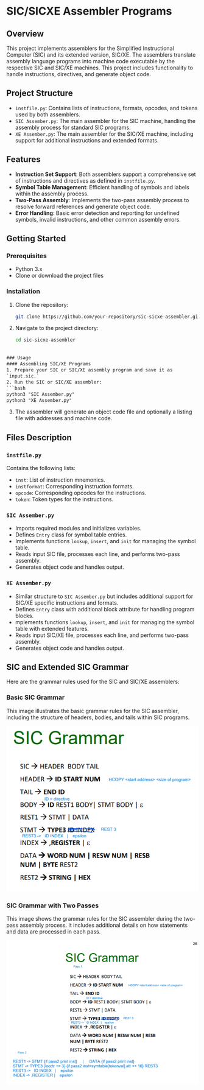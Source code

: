 # SIC/SICXE Assembler Programs

## Overview

This project implements assemblers for the Simplified Instructional Computer (SIC) and its extended version, SIC/XE. The assemblers translate assembly language programs into machine code executable by the respective SIC and SIC/XE machines. This project includes functionality to handle instructions, directives, and generate object code.

## Project Structure

- `instfile.py`: Contains lists of instructions, formats, opcodes, and tokens used by both assemblers.
- `SIC Assember.py`: The main assembler for the SIC machine, handling the assembly process for standard SIC programs.
- `XE Assember.py`: The main assembler for the SIC/XE machine, including support for additional instructions and extended formats.

## Features

- **Instruction Set Support**: Both assemblers support a comprehensive set of instructions and directives as defined in `instfile.py`.
- **Symbol Table Management**: Efficient handling of symbols and labels within the assembly process.
- **Two-Pass Assembly**: Implements the two-pass assembly process to resolve forward references and generate object code.
- **Error Handling**: Basic error detection and reporting for undefined symbols, invalid instructions, and other common assembly errors.

## Getting Started

### Prerequisites

- Python 3.x
- Clone or download the project files

### Installation

1. Clone the repository:
   ```bash
   git clone https://github.com/your-repository/sic-sicxe-assembler.git
   ```
2. Navigate to the project directory:
   ```bash
   cd sic-sicxe-assembler
```

### Usage
#### Assembling SIC/XE Programs
1. Prepare your SIC or SIC/XE assembly program and save it as `input.sic.`
2. Run the SIC or SIC/XE assembler:
```bash
python3 "SIC Assember.py"
python3 "XE Assember.py"
```
3. The assembler will generate an object code file and optionally a listing file with addresses and machine code.

## Files Description
### `instfile.py`
Contains the following lists:

- `inst`: List of instruction mnemonics.
- `instformat`: Corresponding instruction formats.
- `opcode`: Corresponding opcodes for the instructions.
- `token`: Token types for the instructions.

### `SIC Assember.py`
- Imports required modules and initializes variables.
- Defines `Entry` class for symbol table entries.
- Implements functions `lookup`, `insert`, and `init` for managing the symbol table.
- Reads input SIC file, processes each line, and performs two-pass assembly.
- Generates object code and handles output.

### `XE Assember.py`
- Similar structure to `SIC Assember.py` but includes additional support for SIC/XE specific instructions and formats.
- Defines `Entry` class with additional block attribute for handling program blocks.
- mplements functions `lookup`, `insert`, and `init` for managing the symbol table with extended features.
- Reads input SIC/XE file, processes each line, and performs two-pass assembly.
- Generates object code and handles output.

## SIC and Extended SIC Grammar
Here are the grammar rules used for the SIC and SIC/XE assemblers:

### Basic SIC Grammar
This image illustrates the basic grammar rules for the SIC assembler, including the structure of headers, bodies, and tails within SIC programs.

![SIC Grammar](images/SIC_Grammar.png)

### SIC Grammar with Two Passes
This image shows the grammar rules for the SIC assembler during the two-pass assembly process. It includes additional details on how statements and data are processed in each pass.

![SIC Grammar](images/SIC_Grammar2_passes.png)






